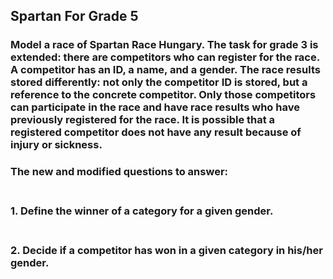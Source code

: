 ## Spartan For Grade 5
### Model a race of Spartan Race Hungary. The task for grade 3 is extended: there are competitors who can register for the race. A competitor has an ID, a name, and a gender. The race results stored differently: not only the competitor ID is stored, but a reference to the concrete competitor. Only those competitors can participate in the race and have race results who have previously registered for the race. It is possible that a registered competitor does not have any result because of injury or sickness. 
### The new and modified questions to answer:
### <br> 1. Define the winner of a category for a given gender. 
### <br> 2. Decide if a competitor has won in a given category in his/her gender.
